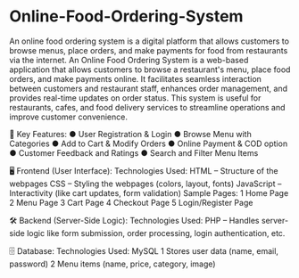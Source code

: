 # Online-Food-Ordering-System
An online food ordering system is a digital platform that allows customers to browse menus, place orders, and make payments for food from restaurants via the internet.
An Online Food Ordering System is a web-based application that allows customers to browse a restaurant's menu, place food orders, and make payments online. It facilitates seamless interaction between customers and restaurant staff, enhances order management, and provides real-time updates on order status.
This system is useful for restaurants, cafes, and food delivery services to streamline operations and improve customer convenience.

🌟 Key Features:
● User Registration & Login
● Browse Menu with Categories
● Add to Cart & Modify Orders
● Online Payment & COD option
● Customer Feedback and Ratings
● Search and Filter Menu Items

🖥️ Frontend (User Interface):
Technologies Used:
HTML – Structure of the webpages
CSS – Styling the webpages (colors, layout, fonts)
JavaScript – Interactivity (like cart updates, form validation)
Sample Pages:
1 Home Page
2 Menu Page
3 Cart Page
4 Checkout Page
5 Login/Register Page

🛠️ Backend (Server-Side Logic):
Technologies Used:
PHP – Handles server-side logic like form submission, order processing, login authentication, etc.

🗄️ Database:
Technologies Used:
MySQL
1 Stores user data (name, email, password)
2 Menu items (name, price, category, image)




